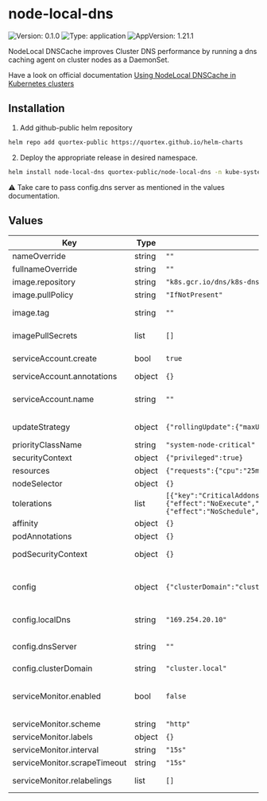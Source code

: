 # node-local-dns

![Version: 0.1.0](https://img.shields.io/badge/Version-0.1.0-informational?style=flat-square) ![Type: application](https://img.shields.io/badge/Type-application-informational?style=flat-square) ![AppVersion: 1.21.1](https://img.shields.io/badge/AppVersion-1.21.1-informational?style=flat-square)

NodeLocal DNSCache improves Cluster DNS performance by running a dns caching agent on cluster nodes as a DaemonSet.

Have a look on official documentation [Using NodeLocal DNSCache in Kubernetes clusters](https://kubernetes.io/docs/tasks/administer-cluster/nodelocaldns/)

## Installation

1. Add github-public helm repository

```sh
helm repo add quortex-public https://quortex.github.io/helm-charts
```

2. Deploy the appropriate release in desired namespace.

```sh
helm install node-local-dns quortex-public/node-local-dns -n kube-system
```

:warning: Take care to pass config.dns server as mentioned in the values documentation.

## Values

| Key | Type | Default | Description |
|-----|------|---------|-------------|
| nameOverride | string | `""` | Helm's name computing override. |
| fullnameOverride | string | `""` | Helm's fullname computing override. |
| image.repository | string | `"k8s.gcr.io/dns/k8s-dns-node-cache"` | node-local-dns image repository. |
| image.pullPolicy | string | `"IfNotPresent"` | node-local-dns container image pull policy. |
| image.tag | string | `""` | node-local-dns image tag (default is the chart appVersion). |
| imagePullSecrets | list | `[]` | A list of secrets used to pull containers images. |
| serviceAccount.create | bool | `true` | Specifies whether a service account should be created |
| serviceAccount.annotations | object | `{}` | Annotations to add to the service account |
| serviceAccount.name | string | `""` | The name of the service account to use. If not set and create is true, a name is generated using the fullname template |
| updateStrategy | object | `{"rollingUpdate":{"maxUnavailable":"10%"}}` | An update strategy to replace existing DaemonSet pods with new pods. |
| priorityClassName | string | `"system-node-critical"` | If specified, indicates the pod's priority. |
| securityContext | object | `{"privileged":true}` | node-local-dns container security context. |
| resources | object | `{"requests":{"cpu":"25m","memory":"5Mi"}}` | node-local-dns resources. |
| nodeSelector | object | `{}` | Node labels for pod assignment. |
| tolerations | list | `[{"key":"CriticalAddonsOnly","operator":"Exists"},{"effect":"NoExecute","operator":"Exists"},{"effect":"NoSchedule","operator":"Exists"}]` | Node tolerations for scheduling to nodes with taints. |
| affinity | object | `{}` | Affinity for pod assignment. |
| podAnnotations | object | `{}` | Annotations to be added to pods. |
| podSecurityContext | object | `{}` | Security contexts to set for all containers of the pod. |
| config | object | `{"clusterDomain":"cluster.local","dnsServer":"","localDns":"169.254.20.10"}` | node-local-dns configuration. Get more information on kubernetes documentation https://kubernetes.io/docs/tasks/administer-cluster/nodelocaldns/. |
| config.localDns | string | `"169.254.20.10"` | localDns is the local listen IP address chosen for NodeLocal DNSCache. |
| config.dnsServer | string | `""` | The dns server address Could be retrieved with `kubectl get svc kube-dns -n kube-system -o jsonpath={.spec.clusterIP}` |
| config.clusterDomain | string | `"cluster.local"` | The cluster domain |
| serviceMonitor.enabled | bool | `false` | If true, a ServiceMonitor CRD is created for a prometheus operator. https://github.com/coreos/prometheus-operator |
| serviceMonitor.scheme | string | `"http"` | HTTP scheme to use for scraping. |
| serviceMonitor.labels | object | `{}` | Labels to add to ServiceMonitor. |
| serviceMonitor.interval | string | `"15s"` | Interval at which metrics should be scraped. |
| serviceMonitor.scrapeTimeout | string | `"15s"` | Timeout after which the scrape is ended. |
| serviceMonitor.relabelings | list | `[]` | Relabelling configuration (dynamic rewriting of the label set). |

